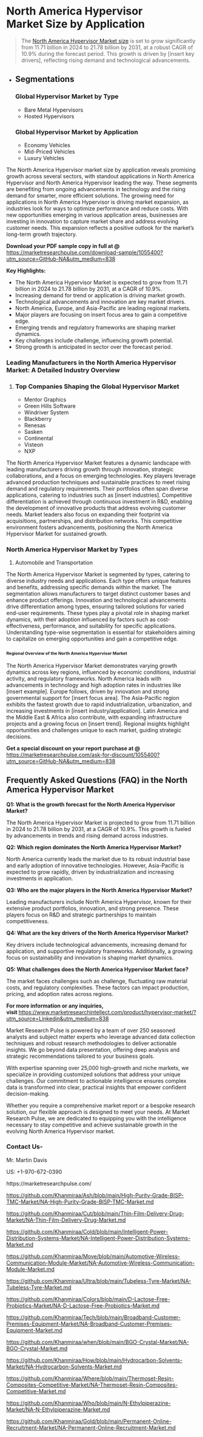 <h1>North America Hypervisor Market&nbsp;Size by Application</h1><blockquote><p>The <a href="https://marketresearchpulse.com/download-sample/1055400?utm_source=GitHub-NA&amp;utm_medium=838">North America Hypervisor Market size</a> is set to grow significantly from 11.71 billion in 2024 to 21.78 billion by 2031, at a robust CAGR of 10.9% during the forecast period. This growth is driven by [insert key drivers], reflecting rising demand and technological advancements.</p></blockquote><ul><li><h2>Segmentations</h2><h3>Global Hypervisor Market by Type</h3><ul><li>Bare Metal Hypervisors</li><li>Hosted Hypervisors</li></ul><h3>Global Hypervisor Market by Application</h3><ul><li>Economy Vehicles</li><li>Mid-Priced Vehicles</li><li>Luxury Vehicles</li></ul></li></ul><p>The North America Hypervisor market size by application reveals promising growth across several sectors, with standout applications in North America Hypervisor and North America Hypervisor leading the way. These segments are benefiting from ongoing advancements in technology and the rising demand for smarter, more efficient solutions. The growing need for applications in North America Hypervisor is driving market expansion, as industries look for ways to optimize performance and reduce costs. With new opportunities emerging in various application areas, businesses are investing in innovation to capture market share and address evolving customer needs. This expansion reflects a positive outlook for the market’s long-term growth trajectory.</p><p><strong>Download your PDF sample copy in full at @ </strong><a href="https://marketresearchpulse.com/download-sample/1055400?utm_source=GitHub-NA&amp;utm_medium=838">https://marketresearchpulse.com/download-sample/1055400?utm_source=GitHub-NA&amp;utm_medium=838</a></p><p><strong>Key Highlights: </strong></p><ul><li>The North America Hypervisor Market is expected to grow from 11.71 billion in 2024 to 21.78 billion by 2031, at a CAGR of 10.9%.</li><li>Increasing demand for trend or application is driving market growth.</li><li>Technological advancements and innovation are key market drivers.</li><li>North America, Europe, and Asia-Pacific are leading regional markets.</li><li>Major players are focusing on insert focus area to gain a competitive edge.</li><li>Emerging trends and regulatory frameworks are shaping market dynamics.</li><li>Key challenges include challenge, influencing growth potential.</li><li>Strong growth is anticipated in sector over the forecast period.</li></ul><h3>Leading Manufacturers in the North America Hypervisor Market: A Detailed Industry Overview</h3><ol><li><h3>Top Companies Shaping the Global Hypervisor Market </h3><ul><li>Mentor Graphics</li><li>Green Hills Software</li><li>Windriver System</li><li>Blackberry</li><li>Renesas</li><li>Sasken</li><li>Continental</li><li>Visteon</li><li>NXP</li></ul></li></ol><div class="flex max-w-full flex-col flex-grow"><div class="min-h-8 text-message flex w-full flex-col items-end gap-2 whitespace-normal break-words [.text-message+&amp;]:mt-5" dir="auto" data-message-author-role="assistant" data-message-id="fd8432e4-4910-450d-b182-61b7bfb0a01f" data-message-model-slug="gpt-4o"><div class="flex w-full flex-col gap-1 empty:hidden first:pt-[3px]"><div class="markdown prose w-full break-words dark:prose-invert light"><p>The North America Hypervisor Market features a dynamic landscape with leading manufacturers driving growth through innovation, strategic collaborations, and a focus on emerging technologies. Key players leverage advanced production techniques and sustainable practices to meet rising demand and regulatory requirements. Their portfolios often span diverse applications, catering to industries such as [insert industries]. Competitive differentiation is achieved through continuous investment in R&amp;D, enabling the development of innovative products that address evolving customer needs. Market leaders also focus on expanding their footprint via acquisitions, partnerships, and distribution networks. This competitive environment fosters advancements, positioning the North America Hypervisor Market for sustained growth.</p></div></div></div></div><h3>North America Hypervisor Market by Types</h3><ol><li>Automobile and Transportation</li></ol><div class="flex max-w-full flex-col flex-grow"><div class="min-h-8 text-message flex w-full flex-col items-end gap-2 whitespace-normal break-words [.text-message+&amp;]:mt-5" dir="auto" data-message-author-role="assistant" data-message-id="084470be-0bb7-4664-bddf-5156b4f41249" data-message-model-slug="gpt-4o-mini"><div class="flex w-full flex-col gap-1 empty:hidden first:pt-[3px]"><div class="markdown prose w-full break-words dark:prose-invert light"><p>The North America Hypervisor Market is segmented by types, catering to diverse industry needs and applications. Each type offers unique features and benefits, addressing specific demands within the market. The segmentation allows manufacturers to target distinct customer bases and enhance product offerings. Innovation and technological advancements drive differentiation among types, ensuring tailored solutions for varied end-user requirements. These types play a pivotal role in shaping market dynamics, with their adoption influenced by factors such as cost-effectiveness, performance, and suitability for specific applications. Understanding type-wise segmentation is essential for stakeholders aiming to capitalize on emerging opportunities and gain a competitive edge.</p></div></div></div></div><h3><span style="font-size: 11px;">Regional Overview of the North America Hypervisor Market</span></h3><div class="flex max-w-full flex-col flex-grow"><div class="min-h-8 text-message flex w-full flex-col items-end gap-2 whitespace-normal break-words [.text-message+&amp;]:mt-5" dir="auto" data-message-author-role="assistant" data-message-id="e9038762-ce64-4e30-91c9-9bd413514231" data-message-model-slug="gpt-4o-mini"><div class="flex w-full flex-col gap-1 empty:hidden first:pt-[3px]"><div class="markdown prose w-full break-words dark:prose-invert light"><p>The North America Hypervisor Market demonstrates varying growth dynamics across key regions, influenced by economic conditions, industrial activity, and regulatory frameworks. North America leads with advancements in technology and high adoption rates in industries like [insert example]. Europe follows, driven by innovation and strong governmental support for [insert focus area]. The Asia-Pacific region exhibits the fastest growth due to rapid industrialization, urbanization, and increasing investments in [insert industry/application]. Latin America and the Middle East &amp; Africa also contribute, with expanding infrastructure projects and a growing focus on [insert trend]. Regional insights highlight opportunities and challenges unique to each market, guiding strategic decisions.</p></div></div></div></div><p><strong>Get a special discount on your report purchase at @ </strong><a href="https://marketresearchpulse.com/ask-for-discount/1055400?utm_source=GitHub-NA&amp;utm_medium=838">https://marketresearchpulse.com/ask-for-discount/1055400?utm_source=GitHub-NA&amp;utm_medium=838</a></p><h2>Frequently Asked Questions (FAQ) in the North America Hypervisor Market</h2><p><strong>Q1: What is the growth forecast for the North America Hypervisor Market?</strong></p><p>The North America Hypervisor Market is projected to grow from 11.71 billion in 2024 to 21.78 billion by 2031, at a CAGR of 10.9%. This growth is fueled by advancements in trends and rising demand across industries.</p><p><strong>Q2: Which region dominates the North America Hypervisor Market?</strong></p><p>North America currently leads the market due to its robust industrial base and early adoption of innovative technologies. However, Asia-Pacific is expected to grow rapidly, driven by industrialization and increasing investments in application.</p><p><strong>Q3: Who are the major players in the North America Hypervisor Market?</strong></p><p>Leading manufacturers include North America Hypervisor, known for their extensive product portfolios, innovation, and strong presence. These players focus on R&amp;D and strategic partnerships to maintain competitiveness.</p><p><strong>Q4: What are the key drivers of the North America Hypervisor Market?</strong></p><p>Key drivers include technological advancements, increasing demand for application, and supportive regulatory frameworks. Additionally, a growing focus on sustainability and innovation is shaping market dynamics.</p><p><strong>Q5: What challenges does the North America Hypervisor Market face?</strong></p><p>The market faces challenges such as challenge, fluctuating raw material costs, and regulatory complexities. These factors can impact production, pricing, and adoption rates across regions.</p><p><strong>For more information or any inquiries, visit&nbsp;</strong><a href="https://www.marketresearchintellect.com/product/hypervisor-market/?utm_source=Linkedin&utm_medium=838">https://www.marketresearchintellect.com/product/hypervisor-market/?utm_source=Linkedin&utm_medium=838</a></p><p>Market Research Pulse is powered by a team of over 250 seasoned analysts and subject matter experts who leverage advanced data collection techniques and robust research methodologies to deliver actionable insights. We go beyond data presentation, offering deep analysis and strategic recommendations tailored to your business goals.</p><p>With expertise spanning over 25,000 high-growth and niche markets, we specialize in providing customized solutions that address your unique challenges. Our commitment to actionable intelligence ensures complex data is transformed into clear, practical insights that empower confident decision-making.</p><p>Whether you require a comprehensive market report or a bespoke research solution, our flexible approach is designed to meet your needs. At Market Research Pulse, we are dedicated to equipping you with the intelligence necessary to stay competitive and achieve sustainable growth in the evolving North America Hypervisor market.</p><h3><strong>Contact Us-</strong></h3><p>Mr. Martin Davis</p><p>US: +1-970-672-0390</p><p>https://marketresearchpulse.com/</p><p><a href="https://github.com/Khanmiraa/Ash/blob/main/High-Purity-Grade-BISP-TMC-Market/NA-High-Purity-Grade-BISP-TMC-Market.md">https://github.com/Khanmiraa/Ash/blob/main/High-Purity-Grade-BISP-TMC-Market/NA-High-Purity-Grade-BISP-TMC-Market.md</a></p><p><a href="https://github.com/Khanmiraa/Cut/blob/main/Thin-Film-Delivery-Drug-Market/NA-Thin-Film-Delivery-Drug-Market.md">https://github.com/Khanmiraa/Cut/blob/main/Thin-Film-Delivery-Drug-Market/NA-Thin-Film-Delivery-Drug-Market.md</a></p><p><a href="https://github.com/Khanmiraa/Cold/blob/main/Intelligent-Power-Distribution-Systems-Market/NA-Intelligent-Power-Distribution-Systems-Market.md">https://github.com/Khanmiraa/Cold/blob/main/Intelligent-Power-Distribution-Systems-Market/NA-Intelligent-Power-Distribution-Systems-Market.md</a></p><p><a href="https://github.com/Khanmiraa/Move/blob/main/Automotive-Wireless-Communication-Module-Market/NA-Automotive-Wireless-Communication-Module-Market.md">https://github.com/Khanmiraa/Move/blob/main/Automotive-Wireless-Communication-Module-Market/NA-Automotive-Wireless-Communication-Module-Market.md</a></p><p><a href="https://github.com/Khanmiraa/Ultra/blob/main/Tubeless-Tyre-Market/NA-Tubeless-Tyre-Market.md">https://github.com/Khanmiraa/Ultra/blob/main/Tubeless-Tyre-Market/NA-Tubeless-Tyre-Market.md</a></p><p><a href="https://github.com/Khanmiraa/Colors/blob/main/D-Lactose-Free-Probiotics-Market/NA-D-Lactose-Free-Probiotics-Market.md">https://github.com/Khanmiraa/Colors/blob/main/D-Lactose-Free-Probiotics-Market/NA-D-Lactose-Free-Probiotics-Market.md</a></p><p><a href="https://github.com/Khanmiraa/Tech/blob/main/Broadband-Customer-Premises-Equipment-Market/NA-Broadband-Customer-Premises-Equipment-Market.md">https://github.com/Khanmiraa/Tech/blob/main/Broadband-Customer-Premises-Equipment-Market/NA-Broadband-Customer-Premises-Equipment-Market.md</a></p><p><a href="https://github.com/Khanmiraa/when/blob/main/BGO-Crystal-Market/NA-BGO-Crystal-Market.md">https://github.com/Khanmiraa/when/blob/main/BGO-Crystal-Market/NA-BGO-Crystal-Market.md</a></p><p><a href="https://github.com/Khanmiraa/How/blob/main/Hydrocarbon-Solvents-Market/NA-Hydrocarbon-Solvents-Market.md">https://github.com/Khanmiraa/How/blob/main/Hydrocarbon-Solvents-Market/NA-Hydrocarbon-Solvents-Market.md</a></p><p><a href="https://github.com/Khanmiraa/Where/blob/main/Thermoset-Resin-Composites-Competitive-Market/NA-Thermoset-Resin-Composites-Competitive-Market.md">https://github.com/Khanmiraa/Where/blob/main/Thermoset-Resin-Composites-Competitive-Market/NA-Thermoset-Resin-Composites-Competitive-Market.md</a></p><p><a href="https://github.com/Khanmiraa/Who/blob/main/N-Ethylpiperazine-Market/NA-N-Ethylpiperazine-Market.md">https://github.com/Khanmiraa/Who/blob/main/N-Ethylpiperazine-Market/NA-N-Ethylpiperazine-Market.md</a></p><p><a href="https://github.com/Khanmiraa/Gold/blob/main/Permanent-Online-Recruitment-Market/NA-Permanent-Online-Recruitment-Market.md">https://github.com/Khanmiraa/Gold/blob/main/Permanent-Online-Recruitment-Market/NA-Permanent-Online-Recruitment-Market.md</a></p>
